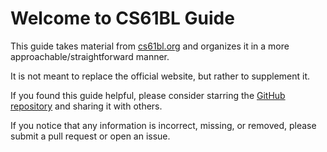 # Welcome to CS61BL Guide

This guide takes material from [cs61bl.org](https://cs61bl.org) and organizes it in a more approachable/straightforward manner. 

It is not meant to replace the official website, but rather to supplement it.

If you found this guide helpful, please consider starring the [GitHub repository](https://github.com/twangodev/cs61bl-guide) and sharing it with others.

If you notice that any information is incorrect, missing, or removed, please submit a pull request or open an issue.
